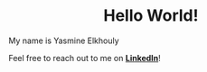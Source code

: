 <h1 align="center">Hello World!</h1>

<p>My name is Yasmine Elkhouly</p>
<p>Feel free to reach out to me on <a href="https://www.linkedin.com/in/yasmine-elkhouly/" target="_blank"><strong>LinkedIn</strong></a>!</p>
